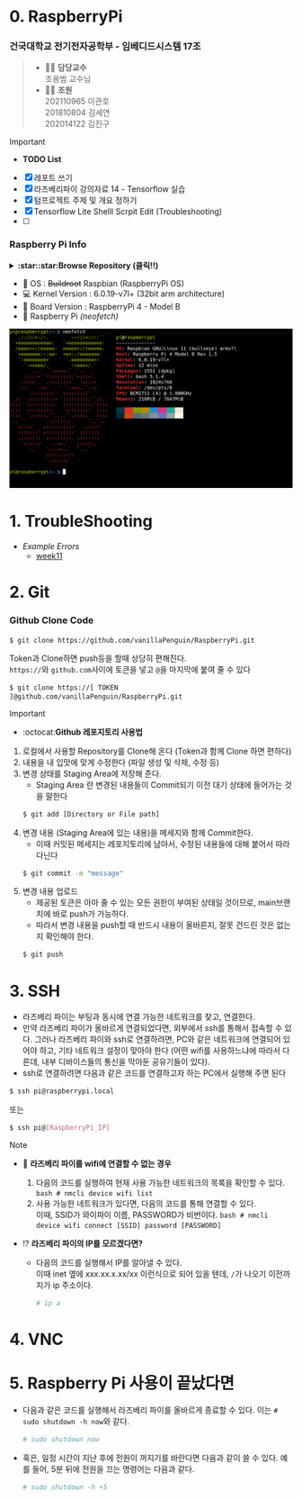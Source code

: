 # 0. RaspberryPi
### 건국대학교 전기전자공학부 - 임베디드시스템 17조
> * 🧑‍🏫 **담당교수**  
>   조용범 교수님
> * 👨‍💻 **조원**  
>   202110965 이관호  
>   201810804 김세연  
>   202014122 김진구

> [!IMPORTANT]
> - <strong>TODO List</strong>
> - [X] 레포트 쓰기  
> - [X] 라즈베리파이 강의자료 14 - Tensorflow 실습  
> - [X] 텀프로젝트 주제 및 개요 정하기
> - [X] Tensorflow Lite Shelll Scrpit Edit (Troubleshooting)
> - [ ] 

### Raspberry Pi Info
<details>
  <summary>
    <strong>:star::star:Browse Repository (클릭!!)</strong>
  </summary>
  <!DOCTYPE html>
<html>
<head>
 <meta http-equiv="Content-Type" content="text/html; charset=UTF-8">
 <meta name="Author" content="Made by 'tree'">
 <meta name="GENERATOR" content="$Version: $ tree v2.0.2 (c) 1996 - 2022 by Steve Baker, Thomas Moore, Francesc Rocher, Florian Sesser, Kyosuke Tokoro $">
</head>
<body>
		<h1>Directory Tree</h1><p>
	<a href=".">.</a><br>
	├── <a href="./BeginnersGuide-4thEd-Eng_v2.pdf">BeginnersGuide-4thEd-Eng_v2.pdf</a><br>
	├── <a href="./Memo/">Memo</a><br>
	│   └── <a href="./Memo/README.md">README.md</a><br>
	├── <a href="./README.md">README.md</a><br>
	└── <a href="./SourceCode/">SourceCode</a><br>
	&nbsp;&nbsp;&nbsp; ├── <a href="./SourceCode/CMakeLists.txt">CMakeLists.txt</a><br>
	&nbsp;&nbsp;&nbsp; ├── <a href="./SourceCode/Makefile">Makefile</a><br>
	&nbsp;&nbsp;&nbsp; ├── <a href="./SourceCode/README.md">README.md</a><br>
	&nbsp;&nbsp;&nbsp; ├── <a href="./SourceCode/week07/">week07</a><br>
	&nbsp;&nbsp;&nbsp; │   ├── <a href="./SourceCode/week07/button_mmap">button_mmap</a><br>
	&nbsp;&nbsp;&nbsp; │   ├── <a href="./SourceCode/week07/button_mmap.c">button_mmap.c</a><br>
	&nbsp;&nbsp;&nbsp; │   ├── <a href="./SourceCode/week07/keyboard_mmap">keyboard_mmap</a><br>
	&nbsp;&nbsp;&nbsp; │   ├── <a href="./SourceCode/week07/keyboard_mmap.c">keyboard_mmap.c</a><br>
	&nbsp;&nbsp;&nbsp; │   ├── <a href="./SourceCode/week07/led_mmap">led_mmap</a><br>
	&nbsp;&nbsp;&nbsp; │   └── <a href="./SourceCode/week07/led_mmap.c">led_mmap.c</a><br>
	&nbsp;&nbsp;&nbsp; ├── <a href="./SourceCode/week10/">week10</a><br>
	&nbsp;&nbsp;&nbsp; │   ├── <a href="./SourceCode/week10/Makefile">Makefile</a><br>
	&nbsp;&nbsp;&nbsp; │   ├── <a href="./SourceCode/week10/modules.order">modules.order</a><br>
	&nbsp;&nbsp;&nbsp; │   ├── <a href="./SourceCode/week10/Module.symvers">Module.symvers</a><br>
	&nbsp;&nbsp;&nbsp; │   ├── <a href="./SourceCode/week10/seg_driver.c">seg_driver.c</a><br>
	&nbsp;&nbsp;&nbsp; │   ├── <a href="./SourceCode/week10/seg_driver.ko">seg_driver.ko</a><br>
	&nbsp;&nbsp;&nbsp; │   ├── <a href="./SourceCode/week10/seg_driver.mod">seg_driver.mod</a><br>
	&nbsp;&nbsp;&nbsp; │   ├── <a href="./SourceCode/week10/seg_driver.mod.c">seg_driver.mod.c</a><br>
	&nbsp;&nbsp;&nbsp; │   ├── <a href="./SourceCode/week10/seg_driver.mod.o">seg_driver.mod.o</a><br>
	&nbsp;&nbsp;&nbsp; │   ├── <a href="./SourceCode/week10/seg_driver.o">seg_driver.o</a><br>
	&nbsp;&nbsp;&nbsp; │   ├── <a href="./SourceCode/week10/seg_example">seg_example</a><br>
	&nbsp;&nbsp;&nbsp; │   ├── <a href="./SourceCode/week10/seg_example2">seg_example2</a><br>
	&nbsp;&nbsp;&nbsp; │   ├── <a href="./SourceCode/week10/seg_example2.c">seg_example2.c</a><br>
	&nbsp;&nbsp;&nbsp; │   ├── <a href="./SourceCode/week10/seg_example.c">seg_example.c</a><br>
	&nbsp;&nbsp;&nbsp; │   ├── <a href="./SourceCode/week10/temp/">temp</a><br>
	&nbsp;&nbsp;&nbsp; │   │   └── <a href="./SourceCode/week10/temp/Makefile">Makefile</a><br>
	&nbsp;&nbsp;&nbsp; │   └── <a href="./SourceCode/week10/test.png">test.png</a><br>
	&nbsp;&nbsp;&nbsp; ├── <a href="./SourceCode/week11/">week11</a><br>
	&nbsp;&nbsp;&nbsp; │   ├── <a href="./SourceCode/week11/opencv_example/">opencv_example</a><br>
	&nbsp;&nbsp;&nbsp; │   │   ├── <a href="./SourceCode/week11/opencv_example/camera">camera</a><br>
	&nbsp;&nbsp;&nbsp; │   │   ├── <a href="./SourceCode/week11/opencv_example/camera_example.cpp">camera_example.cpp</a><br>
	&nbsp;&nbsp;&nbsp; │   │   ├── <a href="./SourceCode/week11/opencv_example/file.h264">file.h264</a><br>
	&nbsp;&nbsp;&nbsp; │   │   ├── <a href="./SourceCode/week11/opencv_example/gray_example">gray_example</a><br>
	&nbsp;&nbsp;&nbsp; │   │   ├── <a href="./SourceCode/week11/opencv_example/gray_example.cpp">gray_example.cpp</a><br>
	&nbsp;&nbsp;&nbsp; │   │   ├── <a href="./SourceCode/week11/opencv_example/gray_image.bmp">gray_image.bmp</a><br>
	&nbsp;&nbsp;&nbsp; │   │   ├── <a href="./SourceCode/week11/opencv_example/install_cv4.5.1_rasbian.sh">install_cv4.5.1_rasbian.sh</a><br>
	&nbsp;&nbsp;&nbsp; │   │   ├── <a href="./SourceCode/week11/opencv_example/Lenna.png">Lenna.png</a><br>
	&nbsp;&nbsp;&nbsp; │   │   ├── <a href="./SourceCode/week11/opencv_example/outcpp01.avi">outcpp01.avi</a><br>
	&nbsp;&nbsp;&nbsp; │   │   └── <a href="./SourceCode/week11/opencv_example/sample_image.bmp">sample_image.bmp</a><br>
	&nbsp;&nbsp;&nbsp; │   └── <a href="./SourceCode/week11/README.md">README.md</a><br>
	&nbsp;&nbsp;&nbsp; └── <a href="./SourceCode/week12/">week12</a><br>
	&nbsp;&nbsp;&nbsp; &nbsp;&nbsp;&nbsp; ├── <a href="./SourceCode/week12/coco_ssd_mobilenet_v1_1.0_quant_2018_06_29.zip">coco_ssd_mobilenet_v1_1.0_quant_2018_06_29.zip</a><br>
	&nbsp;&nbsp;&nbsp; &nbsp;&nbsp;&nbsp; ├── <a href="./SourceCode/week12/detect.tflite">detect.tflite</a><br>
	&nbsp;&nbsp;&nbsp; &nbsp;&nbsp;&nbsp; ├── <a href="./SourceCode/week12/install_tensorflowlite2.6.0_rasbian.sh">install_tensorflowlite2.6.0_rasbian.sh</a><br>
	&nbsp;&nbsp;&nbsp; &nbsp;&nbsp;&nbsp; ├── <a href="./SourceCode/week12/labelmap.txt">labelmap.txt</a><br>
	&nbsp;&nbsp;&nbsp; &nbsp;&nbsp;&nbsp; ├── <a href="./SourceCode/week12/ReportPictures/">ReportPictures</a><br>
	&nbsp;&nbsp;&nbsp; &nbsp;&nbsp;&nbsp; │   ├── <a href="./SourceCode/week12/ReportPictures/coco_unzip%ED%9B%84_git_clone.png">coco_unzip후_git_clone.png</a><br>
	&nbsp;&nbsp;&nbsp; &nbsp;&nbsp;&nbsp; │   ├── <a href="./SourceCode/week12/ReportPictures/coco_unzip.png">coco_unzip.png</a><br>
	&nbsp;&nbsp;&nbsp; &nbsp;&nbsp;&nbsp; │   ├── <a href="./SourceCode/week12/ReportPictures/ldconfig_&amp;_wget.png">ldconfig_&amp;_wget.png</a><br>
	&nbsp;&nbsp;&nbsp; &nbsp;&nbsp;&nbsp; │   ├── <a href="./SourceCode/week12/ReportPictures/%EA%B2%B0%EA%B3%BC%EC%82%AC%EC%A7%84%ED%99%95%EC%9D%B8.png">결과사진확인.png</a><br>
	&nbsp;&nbsp;&nbsp; &nbsp;&nbsp;&nbsp; │   ├── <a href="./SourceCode/week12/ReportPictures/%ED%85%90%EC%84%9C%ED%94%8C%EB%A1%9C%EC%9A%B0_%EC%84%A4%EC%B9%98_%ED%99%95%EC%9D%B8.png">텐서플로우_설치_확인.png</a><br>
	&nbsp;&nbsp;&nbsp; &nbsp;&nbsp;&nbsp; │   ├── <a href="./SourceCode/week12/ReportPictures/%EC%84%A4%EC%B9%98%ED%8C%8C%EC%9D%BC_%EB%8B%A4%EC%9A%B4%EB%A1%9C%EB%93%9C.png">설치파일_다운로드.png</a><br>
	&nbsp;&nbsp;&nbsp; &nbsp;&nbsp;&nbsp; │   ├── <a href="./SourceCode/week12/ReportPictures/%EC%84%A4%EC%B9%98%ED%8C%8C%EC%9D%BC_%EA%B6%8C%ED%95%9C%EB%B3%B4%EC%97%AC_%EB%B0%8F_%EC%8B%A4%ED%96%89.png">설치파일_권한보여_및_실행.png</a><br>
	&nbsp;&nbsp;&nbsp; &nbsp;&nbsp;&nbsp; │   └── <a href="./SourceCode/week12/ReportPictures/%ED%8C%8C%EC%9D%B4%EC%8D%AC_%EC%BD%94%EB%93%9C%EC%8B%A4%ED%96%89.png">파이썬_코드실행.png</a><br>
	&nbsp;&nbsp;&nbsp; &nbsp;&nbsp;&nbsp; ├── <a href="./SourceCode/week12/TensorFlow-Lite-Object-Detection-on-Android-and-Raspberry-Pi/">TensorFlow-Lite-Object-Detection-on-Android-and-Raspberry-Pi</a><br>
	&nbsp;&nbsp;&nbsp; &nbsp;&nbsp;&nbsp; │   ├── <a href="./SourceCode/week12/TensorFlow-Lite-Object-Detection-on-Android-and-Raspberry-Pi/Android/">Android</a><br>
	&nbsp;&nbsp;&nbsp; &nbsp;&nbsp;&nbsp; │   │   └── <a href="./SourceCode/week12/TensorFlow-Lite-Object-Detection-on-Android-and-Raspberry-Pi/Android/placeholder.txt">placeholder.txt</a><br>
	&nbsp;&nbsp;&nbsp; &nbsp;&nbsp;&nbsp; │   ├── <a href="./SourceCode/week12/TensorFlow-Lite-Object-Detection-on-Android-and-Raspberry-Pi/deploy_guides/">deploy_guides</a><br>
	&nbsp;&nbsp;&nbsp; &nbsp;&nbsp;&nbsp; │   │   ├── <a href="./SourceCode/week12/TensorFlow-Lite-Object-Detection-on-Android-and-Raspberry-Pi/deploy_guides/Raspberry_Pi_Guide.md">Raspberry_Pi_Guide.md</a><br>
	&nbsp;&nbsp;&nbsp; &nbsp;&nbsp;&nbsp; │   │   └── <a href="./SourceCode/week12/TensorFlow-Lite-Object-Detection-on-Android-and-Raspberry-Pi/deploy_guides/Windows_TFLite_Guide.md">Windows_TFLite_Guide.md</a><br>
	&nbsp;&nbsp;&nbsp; &nbsp;&nbsp;&nbsp; │   ├── <a href="./SourceCode/week12/TensorFlow-Lite-Object-Detection-on-Android-and-Raspberry-Pi/doc/">doc</a><br>
	&nbsp;&nbsp;&nbsp; &nbsp;&nbsp;&nbsp; │   │   ├── <a href="./SourceCode/week12/TensorFlow-Lite-Object-Detection-on-Android-and-Raspberry-Pi/doc/BSR_demo.gif">BSR_demo.gif</a><br>
	&nbsp;&nbsp;&nbsp; &nbsp;&nbsp;&nbsp; │   │   ├── <a href="./SourceCode/week12/TensorFlow-Lite-Object-Detection-on-Android-and-Raspberry-Pi/doc/BSR_directory1.png">BSR_directory1.png</a><br>
	&nbsp;&nbsp;&nbsp; &nbsp;&nbsp;&nbsp; │   │   ├── <a href="./SourceCode/week12/TensorFlow-Lite-Object-Detection-on-Android-and-Raspberry-Pi/doc/calculate-mAP-demo1.gif">calculate-mAP-demo1.gif</a><br>
	&nbsp;&nbsp;&nbsp; &nbsp;&nbsp;&nbsp; │   │   ├── <a href="./SourceCode/week12/TensorFlow-Lite-Object-Detection-on-Android-and-Raspberry-Pi/doc/camera_enabled.png">camera_enabled.png</a><br>
	&nbsp;&nbsp;&nbsp; &nbsp;&nbsp;&nbsp; │   │   ├── <a href="./SourceCode/week12/TensorFlow-Lite-Object-Detection-on-Android-and-Raspberry-Pi/doc/colab_upload_button.png">colab_upload_button.png</a><br>
	&nbsp;&nbsp;&nbsp; &nbsp;&nbsp;&nbsp; │   │   ├── <a href="./SourceCode/week12/TensorFlow-Lite-Object-Detection-on-Android-and-Raspberry-Pi/doc/Coral_and_EdgeTPU2.png">Coral_and_EdgeTPU2.png</a><br>
	&nbsp;&nbsp;&nbsp; &nbsp;&nbsp;&nbsp; │   │   ├── <a href="./SourceCode/week12/TensorFlow-Lite-Object-Detection-on-Android-and-Raspberry-Pi/doc/labeled_image_example2.png">labeled_image_example2.png</a><br>
	&nbsp;&nbsp;&nbsp; &nbsp;&nbsp;&nbsp; │   │   ├── <a href="./SourceCode/week12/TensorFlow-Lite-Object-Detection-on-Android-and-Raspberry-Pi/doc/labeled_image_examples.png">labeled_image_examples.png</a><br>
	&nbsp;&nbsp;&nbsp; &nbsp;&nbsp;&nbsp; │   │   ├── <a href="./SourceCode/week12/TensorFlow-Lite-Object-Detection-on-Android-and-Raspberry-Pi/doc/labelmap_example.png">labelmap_example.png</a><br>
	&nbsp;&nbsp;&nbsp; &nbsp;&nbsp;&nbsp; │   │   ├── <a href="./SourceCode/week12/TensorFlow-Lite-Object-Detection-on-Android-and-Raspberry-Pi/doc/local_training_guide.md">local_training_guide.md</a><br>
	&nbsp;&nbsp;&nbsp; &nbsp;&nbsp;&nbsp; │   │   ├── <a href="./SourceCode/week12/TensorFlow-Lite-Object-Detection-on-Android-and-Raspberry-Pi/doc/MSYS_window.png">MSYS_window.png</a><br>
	&nbsp;&nbsp;&nbsp; &nbsp;&nbsp;&nbsp; │   │   ├── <a href="./SourceCode/week12/TensorFlow-Lite-Object-Detection-on-Android-and-Raspberry-Pi/doc/object_detection_folder.png">object_detection_folder.png</a><br>
	&nbsp;&nbsp;&nbsp; &nbsp;&nbsp;&nbsp; │   │   ├── <a href="./SourceCode/week12/TensorFlow-Lite-Object-Detection-on-Android-and-Raspberry-Pi/doc/squirrels!!.png">squirrels!!.png</a><br>
	&nbsp;&nbsp;&nbsp; &nbsp;&nbsp;&nbsp; │   │   ├── <a href="./SourceCode/week12/TensorFlow-Lite-Object-Detection-on-Android-and-Raspberry-Pi/doc/TFL_download_links.png">TFL_download_links.png</a><br>
	&nbsp;&nbsp;&nbsp; &nbsp;&nbsp;&nbsp; │   │   ├── <a href="./SourceCode/week12/TensorFlow-Lite-Object-Detection-on-Android-and-Raspberry-Pi/doc/tflite1_folder.png">tflite1_folder.png</a><br>
	&nbsp;&nbsp;&nbsp; &nbsp;&nbsp;&nbsp; │   │   ├── <a href="./SourceCode/week12/TensorFlow-Lite-Object-Detection-on-Android-and-Raspberry-Pi/doc/TFLite-vs-EdgeTPU.gif">TFLite-vs-EdgeTPU.gif</a><br>
	&nbsp;&nbsp;&nbsp; &nbsp;&nbsp;&nbsp; │   │   ├── <a href="./SourceCode/week12/TensorFlow-Lite-Object-Detection-on-Android-and-Raspberry-Pi/doc/training_in_progress.png">training_in_progress.png</a><br>
	&nbsp;&nbsp;&nbsp; &nbsp;&nbsp;&nbsp; │   │   ├── <a href="./SourceCode/week12/TensorFlow-Lite-Object-Detection-on-Android-and-Raspberry-Pi/doc/YouTube_video1.JPG">YouTube_video1.JPG</a><br>
	&nbsp;&nbsp;&nbsp; &nbsp;&nbsp;&nbsp; │   │   └── <a href="./SourceCode/week12/TensorFlow-Lite-Object-Detection-on-Android-and-Raspberry-Pi/doc/YouTube_video2.png">YouTube_video2.png</a><br>
	&nbsp;&nbsp;&nbsp; &nbsp;&nbsp;&nbsp; │   ├── <a href="./SourceCode/week12/TensorFlow-Lite-Object-Detection-on-Android-and-Raspberry-Pi/examples/">examples</a><br>
	&nbsp;&nbsp;&nbsp; &nbsp;&nbsp;&nbsp; │   │   ├── <a href="./SourceCode/week12/TensorFlow-Lite-Object-Detection-on-Android-and-Raspberry-Pi/examples/ChangeCounter.py">ChangeCounter.py</a><br>
	&nbsp;&nbsp;&nbsp; &nbsp;&nbsp;&nbsp; │   │   └── <a href="./SourceCode/week12/TensorFlow-Lite-Object-Detection-on-Android-and-Raspberry-Pi/examples/README.md">README.md</a><br>
	&nbsp;&nbsp;&nbsp; &nbsp;&nbsp;&nbsp; │   ├── <a href="./SourceCode/week12/TensorFlow-Lite-Object-Detection-on-Android-and-Raspberry-Pi/get_pi_requirements.sh">get_pi_requirements.sh</a><br>
	&nbsp;&nbsp;&nbsp; &nbsp;&nbsp;&nbsp; │   ├── <a href="./SourceCode/week12/TensorFlow-Lite-Object-Detection-on-Android-and-Raspberry-Pi/LICENSE">LICENSE</a><br>
	&nbsp;&nbsp;&nbsp; &nbsp;&nbsp;&nbsp; │   ├── <a href="./SourceCode/week12/TensorFlow-Lite-Object-Detection-on-Android-and-Raspberry-Pi/README.md">README.md</a><br>
	&nbsp;&nbsp;&nbsp; &nbsp;&nbsp;&nbsp; │   ├── <a href="./SourceCode/week12/TensorFlow-Lite-Object-Detection-on-Android-and-Raspberry-Pi/results/">results</a><br>
	&nbsp;&nbsp;&nbsp; &nbsp;&nbsp;&nbsp; │   │   ├── <a href="./SourceCode/week12/TensorFlow-Lite-Object-Detection-on-Android-and-Raspberry-Pi/results/test1.jpg">test1.jpg</a><br>
	&nbsp;&nbsp;&nbsp; &nbsp;&nbsp;&nbsp; │   │   └── <a href="./SourceCode/week12/TensorFlow-Lite-Object-Detection-on-Android-and-Raspberry-Pi/results/test1.txt">test1.txt</a><br>
	&nbsp;&nbsp;&nbsp; &nbsp;&nbsp;&nbsp; │   ├── <a href="./SourceCode/week12/TensorFlow-Lite-Object-Detection-on-Android-and-Raspberry-Pi/test1.jpg">test1.jpg</a><br>
	&nbsp;&nbsp;&nbsp; &nbsp;&nbsp;&nbsp; │   ├── <a href="./SourceCode/week12/TensorFlow-Lite-Object-Detection-on-Android-and-Raspberry-Pi/test.mp4">test.mp4</a><br>
	&nbsp;&nbsp;&nbsp; &nbsp;&nbsp;&nbsp; │   ├── <a href="./SourceCode/week12/TensorFlow-Lite-Object-Detection-on-Android-and-Raspberry-Pi/TFLite_detection_image.py">TFLite_detection_image.py</a><br>
	&nbsp;&nbsp;&nbsp; &nbsp;&nbsp;&nbsp; │   ├── <a href="./SourceCode/week12/TensorFlow-Lite-Object-Detection-on-Android-and-Raspberry-Pi/TFLite_detection_stream.py">TFLite_detection_stream.py</a><br>
	&nbsp;&nbsp;&nbsp; &nbsp;&nbsp;&nbsp; │   ├── <a href="./SourceCode/week12/TensorFlow-Lite-Object-Detection-on-Android-and-Raspberry-Pi/TFLite_detection_video.py">TFLite_detection_video.py</a><br>
	&nbsp;&nbsp;&nbsp; &nbsp;&nbsp;&nbsp; │   ├── <a href="./SourceCode/week12/TensorFlow-Lite-Object-Detection-on-Android-and-Raspberry-Pi/TFLite_detection_webcam.py">TFLite_detection_webcam.py</a><br>
	&nbsp;&nbsp;&nbsp; &nbsp;&nbsp;&nbsp; │   ├── <a href="./SourceCode/week12/TensorFlow-Lite-Object-Detection-on-Android-and-Raspberry-Pi/Train_TFLite1_Object_Detection_Model.ipynb">Train_TFLite1_Object_Detection_Model.ipynb</a><br>
	&nbsp;&nbsp;&nbsp; &nbsp;&nbsp;&nbsp; │   ├── <a href="./SourceCode/week12/TensorFlow-Lite-Object-Detection-on-Android-and-Raspberry-Pi/Train_TFLite2_Object_Detction_Model.ipynb">Train_TFLite2_Object_Detction_Model.ipynb</a><br>
	&nbsp;&nbsp;&nbsp; &nbsp;&nbsp;&nbsp; │   └── <a href="./SourceCode/week12/TensorFlow-Lite-Object-Detection-on-Android-and-Raspberry-Pi/util_scripts/">util_scripts</a><br>
	&nbsp;&nbsp;&nbsp; &nbsp;&nbsp;&nbsp; │   &nbsp;&nbsp;&nbsp; ├── <a href="./SourceCode/week12/TensorFlow-Lite-Object-Detection-on-Android-and-Raspberry-Pi/util_scripts/calculate_map_cartucho.py">calculate_map_cartucho.py</a><br>
	&nbsp;&nbsp;&nbsp; &nbsp;&nbsp;&nbsp; │   &nbsp;&nbsp;&nbsp; ├── <a href="./SourceCode/week12/TensorFlow-Lite-Object-Detection-on-Android-and-Raspberry-Pi/util_scripts/create_csv.py">create_csv.py</a><br>
	&nbsp;&nbsp;&nbsp; &nbsp;&nbsp;&nbsp; │   &nbsp;&nbsp;&nbsp; ├── <a href="./SourceCode/week12/TensorFlow-Lite-Object-Detection-on-Android-and-Raspberry-Pi/util_scripts/create_tfrecord.py">create_tfrecord.py</a><br>
	&nbsp;&nbsp;&nbsp; &nbsp;&nbsp;&nbsp; │   &nbsp;&nbsp;&nbsp; ├── <a href="./SourceCode/week12/TensorFlow-Lite-Object-Detection-on-Android-and-Raspberry-Pi/util_scripts/README.md">README.md</a><br>
	&nbsp;&nbsp;&nbsp; &nbsp;&nbsp;&nbsp; │   &nbsp;&nbsp;&nbsp; └── <a href="./SourceCode/week12/TensorFlow-Lite-Object-Detection-on-Android-and-Raspberry-Pi/util_scripts/train_val_test_split.py">train_val_test_split.py</a><br>
	&nbsp;&nbsp;&nbsp; &nbsp;&nbsp;&nbsp; └── <a href="./SourceCode/week12/tensorflow.zip">tensorflow.zip</a><br>
<br><br><p>

16 directories, 93 files

</p>
</body>
</html>
</details>

- 🔭 OS : ~~Buildroot~~ Raspbian (RaspberryPi OS)  
- 💻 Kernel Version : 6.0.19-v7l+ (32bit arm architecture)  
- 🌱 Board Version : RaspberryPi 4 - Model B    
- 🍓 Raspberry Pi *(neofetch)*

<picture>
  <source media="(prefers-color-scheme: dark)" srcset="./.readme-images/rasp-neofetch-dark.png">
  <source media="(prefers-color-scheme: light)" srcset="./.readme-images/rasp-neofetch-light.png">
  <img alt="Raspberry pi neofetch" src="./.readme-images/rasp-neofetch-dark.png">
</picture>

# 1. TroubleShooting
* *Example Errors*
	* [week11](./SourceCode/week11/README.md)

# 2. Git

### Github Clone Code
```
$ git clone https://github.com/vanillaPenguin/RaspberryPi.git
```
Token과 Clone하면 push등을 할때 상당히 편해진다.  
`https://`와 `github.com`사이에 토큰을 넣고 `@`을 마지막에 붙여 줄 수 있다
```
$ git clone https://[ TOKEN ]@github.com/vanillaPenguin/RaspberryPi.git
```

> [!IMPORTANT]
> * :octocat:**Github 레포지토리 사용법**
> 1. 로컬에서 사용할 Repository를 Clone해 온다 (Token과 함께 Clone 하면 편하다)
> 2. 내용을 내 입맛에 맞게 수정한다 (파일 생성 및 삭제, 수정 등)
> 3. 변경 상태를 Staging Area에 저장해 준다.
>    * Staging Area 란 변경된 내용들이 Commit되기 이전 대기 상태에 들어가는 것을 말한다
>    ```bash
>    $ git add [Directory or File path]
>    ```
> 4. 변경 내용 (Staging Area에 있는 내용)을 메세지와 함께 Commit한다.
>     * 이때 커밋된 메세지는 레포지토리에 남아서, 수정된 내용들에 대해 붙어서 따라다닌다
>    ```bash
>    $ git commit -m "message"
>    ```
> 5. 변경 내용 업로드
>    * 제공된 토큰은 아마 줄 수 있는 모든 권한이 부여된 상태일 것이므로, main브랜치에 바로 push가 가능하다.
>    * 따라서 변경 내용을 push할 때 반드시 내용이 올바른지, 잘못 건드린 것은 없는지 확인해야 한다.
>    ```bash
>    $ git push
>    ```
>    

# 3. SSH
* 라즈베리 파이는 부팅과 동시에 연결 가능한 네트워크를 찾고, 연결한다.
* 만약 라즈베리 파이가 올바르게 연결되었다면, 외부에서 ssh를 통해서 접속할 수 있다.
그러나 라즈베리 파이와 ssh로 연결하려면, PC와 같은 네트워크에 연결되어 있어야 하고, 기타 네트워크 설정이 맞아야 한다 (어떤 wifi를 사용하느냐에 따라서 다른데, 내부 디바이스들의 통신을 막아둔 공유기들이 있다).
* ssh로 연결하려면 다음과 같은 코드를 연결하고자 하는 PC에서 실행해 주면 된다
```bash
$ ssh pi@raspberrypi.local
```
또는
```bash
$ ssh pi@[RaspberryPi_IP]
```
> [!NOTE]
> * 🍓 **라즈베리 파이를 wifi에 연결할 수 없는 경우**
> 	1. 다음의 코드를 실행하여 현재 사용 가능한 네트워크의 목록을 확인할 수 있다.
>    		```bash
>    		# nmcli device wifi list
>    		```
> 	2. 사용 가능한 네트워크가 있다면, 다음의 코드를 통해 연결할 수 있다.  
> 		이때, SSID가 와이파이 이름, PASSWORD가 비번이다.
>   		```bash
>    		# nmcli device wifi connect [SSID] password [PASSWORD]
>    		```
>
> * ⁉️ **라즈베리 파이의 IP를 모르겠다면?**
> 	* 다음의 코드를 실행해서 IP를 알아낼 수 있다.  
>   	이때 inet 옆에 xxx.xx.x.xx/xx 이런식으로 되어 있을 텐데, `/`가 나오기 이전까지가 ip 주소이다.
>    	```bash
>    	# ip a
>    	```
>    

# 4. VNC

# 5. Raspberry Pi 사용이 끝났다면
* 다음과 같은 코드를 실행해서 라즈베리 파이를 올바르게 종료할 수 있다.
  이는 `# sudo shutdown -h now`와 같다.
  ```bash
  # sudo shutdown now
  ```  
* 혹은, 일정 시간이 지난 후에 전원이 꺼지기를 바란다면 다음과 같이 쓸 수 있다. 예를 들어, 5분 뒤에 전원을 끄는 명령어는 다음과 같다.
  ```bash
  # sudo shutdown -h +5
  ```
  
  
  
    
